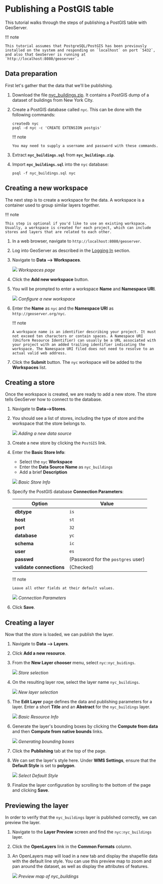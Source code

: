 # Publishing a PostGIS table

This tutorial walks through the steps of publishing a PostGIS table with GeoServer.

!!! note

    This tutorial assumes that PostgreSQL/PostGIS has been previously installed on the system and responding on `localhost` on port `5432`, and also that GeoServer is running at `http://localhost:8080/geoserver`.

## Data preparation

First let's gather that the data that we'll be publishing.

1.  Download the file [nyc_buildings.zip](nyc_buildings.zip). It contains a PostGIS dump of a dataset of buildings from New York City.

2.  Create a PostGIS database called `nyc`. This can be done with the following commands:

    ``` console
    createdb nyc
    psql -d nyc -c 'CREATE EXTENSION postgis'
    ```

    !!! note

        You may need to supply a username and password with these commands.

3.  Extract **`nyc_buildings.sql`** from **`nyc_buildings.zip`**.

4.  Import **`nyc_buildings.sql`** into the `nyc` database:

    ``` console
    psql -f nyc_buildings.sql nyc
    ```

## Creating a new workspace

The next step is to create a workspace for the data. A workspace is a container used to group similar layers together.

!!! note

    This step is optional if you'd like to use an existing workspace. Usually, a workspace is created for each project, which can include stores and layers that are related to each other.

1.  In a web browser, navigate to `http://localhost:8080/geoserver`.

2.  Log into GeoServer as described in the [Logging In](../web-admin-quickstart/index.md#logging_in) section.

3.  Navigate to **Data --> Workspaces**.

    ![](../../data/webadmin/img/data_workspaces.png)
    *Workspaces page*

4.  Click the **Add new workspace** button.

5.  You will be prompted to enter a workspace **Name** and **Namespace URI**.

    ![](../shapefile-quickstart/new_workspace.png)
    *Configure a new workspace*

6.  Enter the **Name** as `nyc` and the **Namespace URI** as `http://geoserver.org/nyc`.

    !!! note

        A workspace name is an identifier describing your project. It must not exceed ten characters or contain spaces. A Namespace URI (Uniform Resource Identifier) can usually be a URL associated with your project with an added trailing identifier indicating the workspace. The Namespace URI filed does not need to resolve to an actual valid web address.

7.  Click the **Submit** button. The `nyc` workspace will be added to the **Workspaces** list.

## Creating a store

Once the workspace is created, we are ready to add a new store. The store tells GeoServer how to connect to the database.

1.  Navigate to **Data-->Stores**.

2.  You should see a list of stores, including the type of store and the workspace that the store belongs to.

    ![](datastores.png)
    *Adding a new data source*

3.  Create a new store by clicking the `PostGIS` link.

4.  Enter the **Basic Store Info**:

    -   Select the `nyc` **Workspace**
    -   Enter the **Data Source Name** as `nyc_buildings`
    -   Add a brief **Description**

    ![](basicStore.png)
    *Basic Store Info*

5.  Specify the PostGIS database **Connection Parameters**:

    | Option                   | Value                              |
    |--------------------------|------------------------------------|
    | **dbtype**               | `is`                               |
    | **host**                 | `st`                               |
    | **port**                 | `32`                               |
    | **database**             | `yc`                               |
    | **schema**               | `ic`                               |
    | **user**                 | `es`                               |
    | **passwd**               | (Password for the `postgres` user) |
    | **validate connections** | (Checked)                          |

    !!! note

        Leave all other fields at their default values.

    ![](connectionParameters.png)
    *Connection Parameters*

6.  Click **Save**.

## Creating a layer

Now that the store is loaded, we can publish the layer.

1.  Navigate to **Data --> Layers**.

2.  Click **Add a new resource**.

3.  From the **New Layer chooser** menu, select `nyc:nyc_buidings`.

    ![](newlayerchooser.png)
    *Store selection*

4.  On the resulting layer row, select the layer name `nyc_buildings`.

    ![](layerrow.png)
    *New layer selection*

5.  The **Edit Layer** page defines the data and publishing parameters for a layer. Enter a short **Title** and an **Abstract** for the `nyc_buildings` layer.

    ![](basicInfo.png)
    *Basic Resource Info*

6.  Generate the layer's bounding boxes by clicking the **Compute from data** and then **Compute from native bounds** links.

    ![](boundingbox.png)
    *Generating bounding boxes*

7.  Click the **Publishing** tab at the top of the page.

8.  We can set the layer's style here. Under **WMS Settings**, ensure that the **Default Style** is set to **polygon**.

    ![](style.png)
    *Select Default Style*

9.  Finalize the layer configuration by scrolling to the bottom of the page and clicking **Save**.

## Previewing the layer

In order to verify that the `nyc_buildings` layer is published correctly, we can preview the layer.

1.  Navigate to the **Layer Preview** screen and find the `nyc:nyc_buildings` layer.

2.  Click the **OpenLayers** link in the **Common Formats** column.

3.  An OpenLayers map will load in a new tab and display the shapefile data with the default line style. You can use this preview map to zoom and pan around the dataset, as well as display the attributes of features.

    ![](openlayers.png)
    *Preview map of nyc_buildings*
